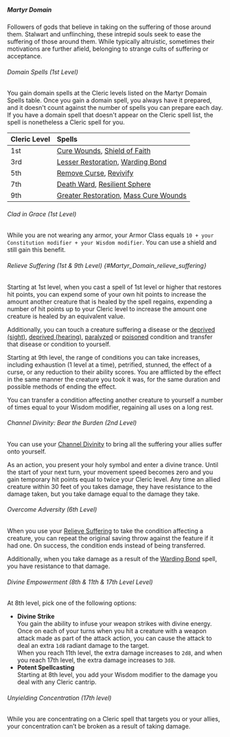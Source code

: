 ##### Martyr Domain

Followers of gods that believe in taking on the suffering of those around them.
Stalwart and unflinching, these intrepid souls seek to ease the suffering of those around them.
While typically altruistic, sometimes their motivations are further afield, belonging to strange cults of suffering or acceptance.

###### Domain Spells (1st Level)

You gain domain spells at the Cleric levels listed on the Martyr Domain Spells table.
Once you gain a domain spell, you always have it prepared, and it doesn't count against the number of spells you can prepare each day.
If you have a domain spell that doesn't appear on the Cleric spell list, the spell is nonetheless a Cleric spell for you.

| Cleric Level | Spells                                                                                                                  |
|:-------------|:------------------------------------------------------------------------------------------------------------------------|
| 1st          | [Cure Wounds](#Cure_Wounds_cure_wounds), [Shield of Faith](#Shield_of_Faith_shield_of_faith)                            |
| 3rd          | [Lesser Restoration](#Lesser_Restoration_lesser_restoration), [Warding Bond](#Warding_Bond_warding_bond)                |
| 5th          | [Remove Curse](#Remove_Curse_remove_curse), [Revivify](#Revivify_revivify)                                              |
| 7th          | [Death Ward](#Death_Ward_death_ward), [Resilient Sphere](#Resilient_Sphere_resilient_sphere)                            |
| 9th          | [Greater Restoration](#Greater_Restoration_greater_restoration), [Mass Cure Wounds](#Mass_Cure_Wounds_mass_cure_wounds) |

###### Clad in Grace (1st Level)

While you are not wearing any armor, your Armor Class equals `10 + your Constitution modifier + your Wisdom modifier`.
You can use a shield and still gain this benefit.

###### Relieve Suffering (1st & 9th Level) {#Martyr_Domain_relieve_suffering}

Starting at 1st level, when you cast a spell of 1st level or higher that restores hit points, you can expend some of your own hit points to increase the amount another creature that is healed by the spell regains, expending a number of hit points up to your Cleric level to increase the amount one creature is healed by an equivalent value.

Additionally, you can touch a creature suffering a disease or the [deprived (sight)](#Conditions_deprived), [deprived (hearing)](#Conditions_deprived), [paralyzed](#Conditions_paralyzed) or [poisoned](#Conditions_poisoned) condition and transfer that disease or condition to yourself.

Starting at 9th level, the range of conditions you can take increases, including exhaustion (1 level at a time), petrified, stunned, the effect of a curse, or any reduction to their ability scores.
You are afflicted by the effect in the same manner the creature you took it was, for the same duration and possible methods of ending the effect.

You can transfer a condition affecting another creature to yourself a number of times equal to your Wisdom modifier, regaining all uses on a long rest.

###### Channel Divinity: Bear the Burden (2nd Level)

You can use your [Channel Divinity](#Cleric_channel_divinity) to bring all the suffering your allies suffer onto yourself.

As an action, you present your holy symbol and enter a divine trance.
Until the start of your next turn, your movement speed becomes zero and you gain temporary hit points equal to twice your Cleric level.
Any time an allied creature within 30 feet of you takes damage, they have resistance to the damage taken, but you take damage equal to the damage they take.

###### Overcome Adversity (6th Level)

When you use your [Relieve Suffering](#Martyr_Domain_relieve_suffering) to take the condition affecting a creature, you can repeat the original saving throw against the feature if it had one.
On success, the condition ends instead of being transferred.

Additionally, when you take damage as a result of the [Warding Bond](#Warding_Bond_warding_bond) spell, you have resistance to that damage.

###### Divine Empowerment (8th & 11th & 17th Level Level)

At 8th level, pick one of the following options:

- **Divine Strike**
  \
  You gain the ability to infuse your weapon strikes with divine energy.
  Once on each of your turns when you hit a creature with a weapon attack made as part of the attack action, you can cause the attack to deal an extra `1d8` radiant damage to the target.
  \
  When you reach 11th level, the extra damage increases to `2d8`, and when you reach 17th level, the extra damage increases to `3d8`.
- **Potent Spellcasting**
  \
  Starting at 8th level, you add your Wisdom modifier to the damage you deal with any Cleric cantrip.

###### Unyielding Concentration (17th level)

While you are concentrating on a Cleric spell that targets you or your allies, your concentration can’t be broken as a result of taking damage.
